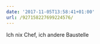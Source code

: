 ```yaml
---
date: '2017-11-05T13:58:41+01:00'
url: /927158227699224576/
---
```

Ich nix Chef, ich andere Baustelle
